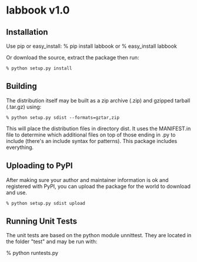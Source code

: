 labbook v1.0
============================================


Installation
------------------------------------------------------------
Use pip or easy_install:
    % pip install labbook
or
    % easy_install labbook

Or download the source, extract the package then run:

    % python setup.py install


Building
------------------------------------------------------------
The distribution itself may be built as a zip archive (.zip)
and gzipped tarball (.tar.gz) using:

    % python setup.py sdist --formats=gztar,zip

This will place the distribution files in directory dist.  It uses the
MANIFEST.in file to determine which additional files on top of those
ending in .py to include (there's an include syntax for patterns). 
This package includes everything.  


Uploading to PyPI
------------------------------------------------------------
After making sure your author and maintainer information is ok and registered
with PyPI, you can upload the package for the world to download and use.

    % python setup.py sdist upload


Running Unit Tests
------------------------------------------------------------

The unit tests are based on the python module unnittest.  They are
located in the folder "test" and may be run with:

   % python runtests.py

